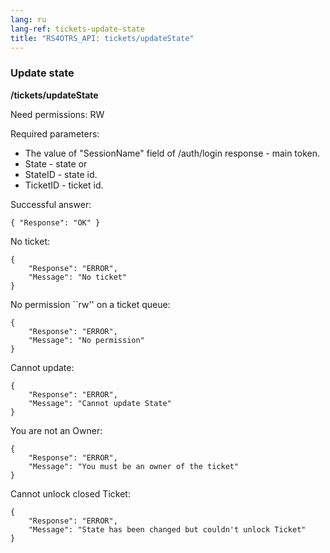```yaml
---
lang: ru
lang-ref: tickets-update-state
title: "RS4OTRS_API: tickets/updateState"
---
```


### Update state

**/tickets/updateState**

Need permissions: RW

Required parameters:

- The value of "SessionName" field of /auth/login response - main token.
- State - state or
- StateID - state id.
- TicketID - ticket id.

Successful answer:

```
{ "Response": "OK" }
```

No ticket:

```
{
    "Response": "ERROR",
    "Message": "No ticket"
}
```

No permission ``rw'' on a ticket queue:

```
{
    "Response": "ERROR",
    "Message": "No permission"
}
```

Cannot update:

```
{
    "Response": "ERROR",
    "Message": "Cannot update State"
}
```

You are not an Owner:

```
{
    "Response": "ERROR",
    "Message": "You must be an owner of the ticket"
}
```

Cannot unlock closed Ticket:

```
{
    "Response": "ERROR",
    "Message": "State has been changed but couldn't unlock Ticket"
}
```
